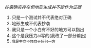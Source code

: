 *抄袭确实存在但地形生成并不能作为证据*
1. 只是一个测试并不代表绝对正确
2. 地形生成不代表抄袭
3. 我只是一个小白有不好的地方可以指出
4. 这个是我压力ai写的(我改了一部分输出)
5. `我是中立不倾向于任何一方`
